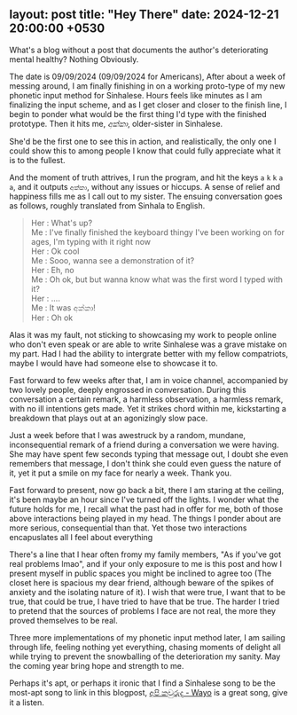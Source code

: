 layout: post
title:  "Hey There"
date:   2024-12-21 20:00:00 +0530
---

What's a blog without a post that documents the author's deteriorating mental healthy? Nothing Obviously.

The date is 09/09/2024 (09/09/2024 for Americans), 
After about a week of messing around, I am finally finishing in on a working proto-type of my new phonetic input method for Sinhalese. Hours feels like minutes as I am finalizing the input scheme, and as I get closer and closer to the finish line, I begin to ponder what would be the first thing I'd type with the finished prototype. Then it hits me, *අක්කා*, older-sister in Sinhalese. 
   
She'd be the first one to see this in action, and realistically, the only one I could show this to among people I know that could fully appreciate what it is to the fullest.   

And the moment of truth attrives, I run the program, and hit the keys `a` `k` `k` `a` `a`, and it outputs `අක්කා`, without any issues or hiccups. A sense of relief and happiness fills me as I call out to my sister.
The ensuing conversation goes as follows, roughly translated from Sinhala to English.
> Her : What's up?   
Me : I've finally finished the keyboard thingy I've been working on for ages, I'm typing with it right now   
Her : Ok cool   
Me : Sooo, wanna see a demonstration of it?   
Her : Eh, no  
Me : Oh ok, but but wanna know what was the first word I typed with it?   
Her : ....   
Me : It was අක්කා!   
Her : Oh ok
  
Alas it was my fault, not sticking to showcasing my work to people online who don't even speak or are able to write Sinhalese was a grave mistake on my part. Had I had the ability to intergrate better with my fellow compatriots, maybe I would have had someone else to showcase it to.
   
Fast forward to few weeks after that, I am in voice channel, accompanied by two lovely people, deeply engrossed in conversation. During this conversation a certain remark, a harmless observation, a harmless remark, with no ill intentions gets made. Yet it strikes chord within me, kickstarting a breakdown that plays out at an agonizingly slow pace.   
   
Just a week before that I was awestruck by a random, mundane, inconsequential remark of a friend during a conversation we were having. She may have spent few seconds typing that message out, I doubt she even remembers that message, I don't think she could even guess the nature of it, yet it put a smile on my face for nearly a week. Thank you.
   
Fast forward to present, now go back a bit, there I am staring at the ceiling, it's been maybe an hour since I've turned off the lights. I wonder what the future holds for me, I recall what the past had in offer for me, both of those above interactions being played in my head. The things I ponder about are more serious, consequential than that. Yet those two interactions encapuslates all I feel about everything
   
There's a line that I hear often fromy my family members, "As if you've got real problems lmao", and if your only exposure to me is this post and how I present myself in public spaces you might be inclined to agree too (The closet here is spacious my dear friend, although beware of the spikes of anxiety and the isolating nature of it). I wish that were true, I want that to be true, that could be true, I have tried to have that be true. The harder I tried to pretend that the sources of problems I face are not real, the more they proved themselves to be real.
   
Three more implementations of my phonetic input method later, I am sailing through life, feeling nothing yet everything, chasing moments of delight all while trying to prevent the snowballing of the deterioration my sanity. May the coming year bring hope and strength to me.
   
Perhaps it's apt, or perhaps it ironic that I find a Sinhalese song to be the most-apt song to link in this blogpost, [අපි කවුරුද - Wayo](https://youtu.be/kG9TMaXvRW8) is a great song, give it a listen.